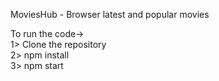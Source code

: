 MoviesHub - Browser latest and popular movies

To run the code->       
1> Clone the repository                   
2> npm install                           
3> npm start                                 
